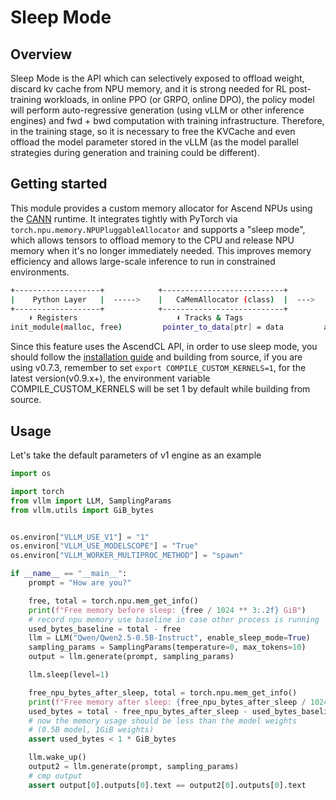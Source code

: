 # Sleep Mode

## Overview

Sleep Mode is the API which can selectively exposed to offload weight, discard kv cache from NPU memory, and it is strong needed for RL post-training workloads, in online PPO (or GRPO, online DPO), the policy model will perform auto-regressive generation (using vLLM or other inference engines) and fwd + bwd computation with training infrastructure. Therefore, in the training stage, so it is necessary to free the KVCache and even offload the model parameter stored in the vLLM (as the model parallel strategies during generation and training could be different).

## Getting started

This module provides a custom memory allocator for Ascend NPUs using the [CANN](https://www.hiascend.com/document/detail/zh/CANNCommunityEdition/82RC1alpha002/API/appdevgapi/appdevgapi_07_0000.html) runtime. It integrates tightly with PyTorch via `torch.npu.memory.NPUPluggableAllocator` and supports a "sleep mode", which allows tensors to offload memory to the CPU and release NPU memory when it's no longer immediately needed. This improves memory efficiency and allows large-scale inference to run in constrained environments.

```bash
+-------------------+            +---------------------------+          +----------------------------+
|    Python Layer   |  ----->    |   CaMemAllocator (class)  |  --->    | C Extension (vllm_ascend_C)|
+-------------------+            +---------------------------+          +----------------------------+
    ⬇ Registers                      ⬇ Tracks & Tags                    ⬇ Calls into CANN
init_module(malloc, free)         pointer_to_data[ptr] = data         aclrtMallocPhysical, aclrtMapMem, etc.
```

Since this feature uses the AscendCL API, in order to use sleep mode, you should follow the [installation guide](https://vllm-ascend.readthedocs.io/en/latest/installation.html) and building from source, if you are using v0.7.3, remember to set `export COMPILE_CUSTOM_KERNELS=1`, for the latest version(v0.9.x+), the environment variable COMPILE_CUSTOM_KERNELS will be set 1 by default while building from source.

## Usage

Let's take the default parameters of v1 engine as an example

```python
import os

import torch
from vllm import LLM, SamplingParams
from vllm.utils import GiB_bytes


os.environ["VLLM_USE_V1"] = "1"
os.environ["VLLM_USE_MODELSCOPE"] = "True"
os.environ["VLLM_WORKER_MULTIPROC_METHOD"] = "spawn"

if __name__ == "__main__":
    prompt = "How are you?"

    free, total = torch.npu.mem_get_info()
    print(f"Free memory before sleep: {free / 1024 ** 3:.2f} GiB")
    # record npu memory use baseline in case other process is running
    used_bytes_baseline = total - free
    llm = LLM("Qwen/Qwen2.5-0.5B-Instruct", enable_sleep_mode=True)
    sampling_params = SamplingParams(temperature=0, max_tokens=10)
    output = llm.generate(prompt, sampling_params)

    llm.sleep(level=1)

    free_npu_bytes_after_sleep, total = torch.npu.mem_get_info()
    print(f"Free memory after sleep: {free_npu_bytes_after_sleep / 1024 ** 3:.2f} GiB")
    used_bytes = total - free_npu_bytes_after_sleep - used_bytes_baseline
    # now the memory usage should be less than the model weights
    # (0.5B model, 1GiB weights)
    assert used_bytes < 1 * GiB_bytes

    llm.wake_up()
    output2 = llm.generate(prompt, sampling_params)
    # cmp output
    assert output[0].outputs[0].text == output2[0].outputs[0].text
```
